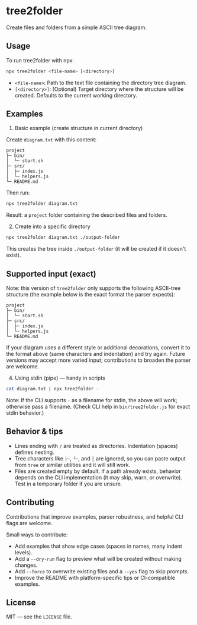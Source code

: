 # tree2folder

Create files and folders from a simple ASCII tree diagram.

Usage
-----

To run tree2folder with npx:

```bash
npx tree2folder <file-name> [<directory>]
```

- `<file-name>`: Path to the text file containing the directory tree diagram.
- `[<directory>]`: (Optional) Target directory where the structure will be created. Defaults to the current working directory.

Examples
--------

1) Basic example (create structure in current directory)

Create `diagram.txt` with this content:

```text
project
├─ bin/
│  └─ start.sh
├─ src/
│  ├─ index.js
│  └─ helpers.js
└─ README.md
```

Then run:

```bash
npx tree2folder diagram.txt
```

Result: a `project` folder containing the described files and folders.

2) Create into a specific directory

```bash
npx tree2folder diagram.txt ./output-folder
```

This creates the tree inside `./output-folder` (it will be created if it doesn't exist).


Supported input (exact)
-----------------------

Note: this version of `tree2folder` only supports the following ASCII-tree structure (the example below is the exact format the parser expects):

```text
project
├─ bin/
│  └─ start.sh
├─ src/
│  ├─ index.js
│  └─ helpers.js
└─ README.md
```

If your diagram uses a different style or additional decorations, convert it to the format above (same characters and indentation) and try again. Future versions may accept more varied input; contributions to broaden the parser are welcome.

4) Using stdin (pipe) — handy in scripts

```bash
cat diagram.txt | npx tree2folder -
```

Note: If the CLI supports `-` as a filename for stdin, the above will work; otherwise pass a filename. (Check CLI help in `bin/tree2folder.js` for exact stdin behavior.)

Behavior & tips
---------------

- Lines ending with `/` are treated as directories. Indentation (spaces) defines nesting.
- Tree characters like `├─`, `└─`, and `│` are ignored, so you can paste output from `tree` or similar utilities and it will still work.
- Files are created empty by default. If a path already exists, behavior depends on the CLI implementation (it may skip, warn, or overwrite). Test in a temporary folder if you are unsure.

Contributing
------------

Contributions that improve examples, parser robustness, and helpful CLI flags are welcome.

Small ways to contribute:

- Add examples that show edge cases (spaces in names, many indent levels).
- Add a `--dry-run` flag to preview what will be created without making changes.
- Add `--force` to overwrite existing files and a `--yes` flag to skip prompts.
- Improve the README with platform-specific tips or CI-compatible examples.

License
-------

MIT — see the `LICENSE` file.
